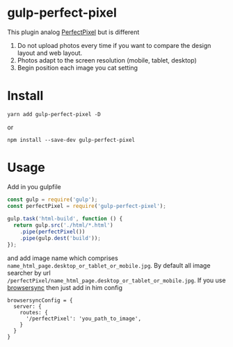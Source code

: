 # gulp-perfect-pixel

This plugin analog [PerfectPixel](http://www.welldonecode.com/perfectpixel/) but is different
1. Do not upload photos every time if you want to compare the 
design layout and web layout.
2. Photos adapt to the screen resolution (mobile, tablet, desktop)
3. Begin position each image you cat setting

# Install

```
yarn add gulp-perfect-pixel -D
```
or
```
npm install --save-dev gulp-perfect-pixel
```
# Usage

Add in you gulpfile
```js
const gulp = require('gulp');
const perfectPixel = require('gulp-perfect-pixel');
 
gulp.task('html-build', function () {
  return gulp.src('./html/*.html')
    .pipe(perfectPixel())
    .pipe(gulp.dest('build'));
});
```
and add image name which comprises 
```name_html_page.desktop_or_tablet_or_mobile.jpg```. By default
all image searcher by url ```/perfectPixel/name_html_page.desktop_or_tablet_or_mobile.jpg```. If you use 
[browsersync](https://browsersync.io/) then just add in him config
```
browsersyncConfig = {
  server: {
    routes: {
      '/perfectPixel': 'you_path_to_image',
    }
  }
}
```
